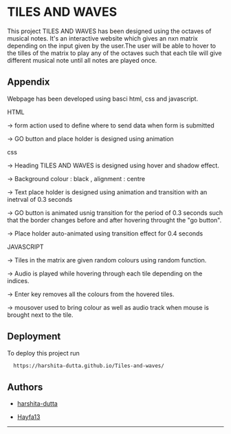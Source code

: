 # TILES AND WAVES 

This project TILES AND WAVES has been designed using the octaves of musical notes. It's an interactive website which gives an nxn matrix depending on the input given by the user.The user will be able to hover to the tilles of the matrix to play any of the octaves such that each tile will give different musical note until all notes are played once. 

## Appendix

Webpage has been developed using basci html, css and javascript.

HTML 

-> form action used to define where to send data when form is submitted 

-> GO button and place holder is designed using animation 

css

-> Heading TILES AND WAVES is designed using hover and shadow effect.

-> Background colour : black , alignment : centre

-> Text place holder is designed using animation and transition with an inetrval of 0.3 seconds 

-> GO button is animated usnig transition for the period of 0.3 seconds such that the border changes before and after hovering throught the "go button".

-> Place holder auto-animated using transition effect for 0.4 seconds 

JAVASCRIPT 

-> Tiles in the matrix are given random colours using random function.

-> Audio is played while hovering through each tile depending on the indices.

-> Enter key removes all the colours from the hovered tiles.

-> mousover used to bring colour as well as audio track when mouse is brought next to the tile.
## Deployment

To deploy this project run

```bash
  https://harshita-dutta.github.io/Tiles-and-waves/
```


## Authors

- [harshita-dutta](https://github.com/harshita-dutta/Tiles-and-waves.git)

- [Hayfa13](https://github.com/Hayfa13/Tiles-and-waves.git)

-----------------------------------------------------------------------------------------------------------------------------------------------------------------------
